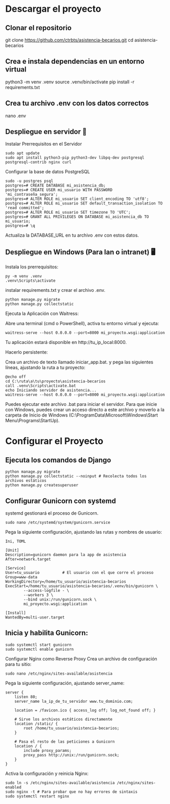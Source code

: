 # Descargar el proyecto

## Clonar el repositorio
git clone https://github.com/ctrbts/asistencia-becarios.git
cd asistencia-becarios

## Crea e instala dependencias en un entorno virtual
python3 -m venv .venv
source .venv/bin/activate
pip install -r requirements.txt

## Crea tu archivo .env con los datos correctos
nano .env

## Despliegue en servidor 🚀
Instalar Prerrequisitos en el Servidor

    sudo apt update
    sudo apt install python3-pip python3-dev libpq-dev postgresql postgresql-contrib nginx curl

Configurar la base de datos PostgreSQL

    sudo -u postgres psql
    postgres=# CREATE DATABASE mi_asistencia_db;
    postgres=# CREATE USER mi_usuario WITH PASSWORD 'mi_contraseña_segura';
    postgres=# ALTER ROLE mi_usuario SET client_encoding TO 'utf8';
    postgres=# ALTER ROLE mi_usuario SET default_transaction_isolation TO 'read committed';
    postgres=# ALTER ROLE mi_usuario SET timezone TO 'UTC';
    postgres=# GRANT ALL PRIVILEGES ON DATABASE mi_asistencia_db TO mi_usuario;
    postgres=# \q

Actualiza la DATABASE_URL en tu archivo .env con estos datos.

## Despliegue en Windows (Para lan o intranet) 🖥️
Instala los prerrequisitos:

    py -m venv .venv
    .venv\Scripts\activate

instalar requirements.txt y crear el archivo .env.

    python manage.py migrate
    python manage.py collectstatic

Ejecuta la Aplicación con Waitress:

Abre una terminal (cmd o PowerShell), activa tu entorno virtual y ejecuta:

    waitress-serve --host 0.0.0.0 --port=8000 mi_proyecto.wsgi:application

Tu aplicación estará disponible en http://tu_ip_local:8000.

Hacerlo persistente:

Crea un archivo de texto llamado iniciar_app.bat. y pega las siguientes líneas, ajustando la ruta a tu proyecto:

    @echo off
    cd C:\ruta\a\tu\proyecto\asistencia-becarios
    call .venv\Scripts\activate.bat
    echo Iniciando servidor de asistencia...
    waitress-serve --host 0.0.0.0 --port=8000 mi_proyecto.wsgi:application

Puedes ejecutar este archivo .bat para iniciar el servidor. Para que inicie con Windows, puedes crear un acceso directo a este archivo y moverlo a la carpeta de Inicio de Windows (C:\ProgramData\Microsoft\Windows\Start Menu\Programs\StartUp).

# Configurar el Proyecto
## Ejecuta los comandos de Django

    python manage.py migrate
    python manage.py collectstatic --noinput # Recolecta todos los archivos estáticos
    python manage.py createsuperuser

## Configurar Gunicorn con systemd
systemd gestionará el proceso de Gunicorn.

    sudo nano /etc/systemd/system/gunicorn.service

Pega la siguiente configuración, ajustando las rutas y nombres de usuario:

    Ini, TOML

    [Unit]
    Description=gunicorn daemon para la app de asistencia
    After=network.target

    [Service]
    User=tu_usuario          # El usuario con el que corre el proceso
    Group=www-data
    WorkingDirectory=/home/tu_usuario/asistencia-becarios
    ExecStart=/home/tu_usuario/asistencia-becarios/.venv/bin/gunicorn \
            --access-logfile - \
            --workers 3 \
            --bind unix:/run/gunicorn.sock \
            mi_proyecto.wsgi:application

    [Install]
    WantedBy=multi-user.target

## Inicia y habilita Gunicorn:

    sudo systemctl start gunicorn
    sudo systemctl enable gunicorn

Configurar Nginx como Reverse Proxy
Crea un archivo de configuración para tu sitio:

    sudo nano /etc/nginx/sites-available/asistencia

Pega la siguiente configuración, ajustando server_name:

    server {
        listen 80;
        server_name la_ip_de_tu_servidor www.tu_dominio.com;

        location = /favicon.ico { access_log off; log_not_found off; }

        # Sirve los archivos estáticos directamente
        location /static/ {
            root /home/tu_usuario/asistencia-becarios;
        }

        # Pasa el resto de las peticiones a Gunicorn
        location / {
            include proxy_params;
            proxy_pass http://unix:/run/gunicorn.sock;
        }
    }

Activa la configuración y reinicia Nginx:

    sudo ln -s /etc/nginx/sites-available/asistencia /etc/nginx/sites-enabled
    sudo nginx -t # Para probar que no hay errores de sintaxis
    sudo systemctl restart nginx